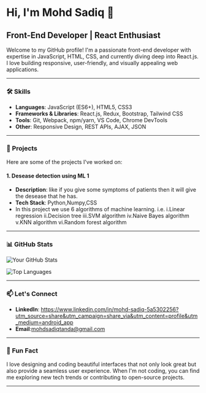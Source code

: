 # Hi, I'm Mohd Sadiq 👋

## Front-End Developer | React Enthusiast

Welcome to my GitHub profile! I'm a passionate front-end developer with expertise in JavaScript, HTML, CSS, and currently diving deep into React.js. I love building responsive, user-friendly, and visually appealing web applications.

---

### 🛠️ Skills

- **Languages**: JavaScript (ES6+), HTML5, CSS3
- **Frameworks & Libraries**: React.js, Redux, Bootstrap, Tailwind CSS
- **Tools**: Git, Webpack, npm/yarn, VS Code, Chrome DevTools
- **Other**: Responsive Design, REST APIs, AJAX, JSON

---

### 🚀 Projects

Here are some of the projects I've worked on:

#### 1. Desease detection using ML 1
   - **Description**: like if you give some symptoms of patients then it will give the desease that he has.
   - **Tech Stack**: Python,Numpy,CSS
   - In this project we use 6 algorithms of machine learning. i.e.
     i.Linear regression
     ii.Decision tree
     iii.SVM algorithm
     iv.Naive Bayes algorithm
     v.KNN algorithm
     vi.Random forest algorithm 

---

### 📊 GitHub Stats

![Your GitHub Stats](https://github-readme-stats.vercel.app/api?username=yourusername&show_icons=true&theme=radical)

![Top Languages](https://github-readme-stats.vercel.app/api/top-langs/?username=yourusername&layout=compact&theme=radical)

---

### 📫 Let's Connect

- **LinkedIn**: https://www.linkedin.com/in/mohd-sadiq-5a5302256?utm_source=share&utm_campaign=share_via&utm_content=profile&utm_medium=android_app
- **Email**:mohdsadiqtanda@gmail.com 

---

### 🎨 Fun Fact

I love designing and coding beautiful interfaces that not only look great but also provide a seamless user experience. When I'm not coding, you can find me exploring new tech trends or contributing to open-source projects.

---
